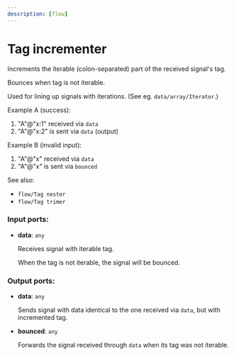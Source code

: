 ```yaml
---
description: [flow]
---
```


# Tag incrementer

Increments the iterable (colon-separated) part of the received signal's tag.

Bounces when tag is not iterable.

Used for lining up signals with iterations. (See eg. `data/array/Iterator`.)

Example A (success):
1. "A"@"x:1" received via `data`
2. "A"@"x:2" is sent via `data` (output)

Example B (invalid input):
1. "A"@"x" received via `data`
2. "A"@"x" is sent via `bounced`

See also:
* `flow/Tag nester`
* `flow/Tag trimer`

### Input ports:

* __data__: `any`

    Receives signal with iterable tag.
    
    When the tag is not iterable, the signal will be bounced.

### Output ports:

* __data__: `any`

    Sends signal with data identical to the one received via `data`, but with incremented tag.


* __bounced__: `any`

    Forwards the signal received through `data` when its tag was not iterable.

